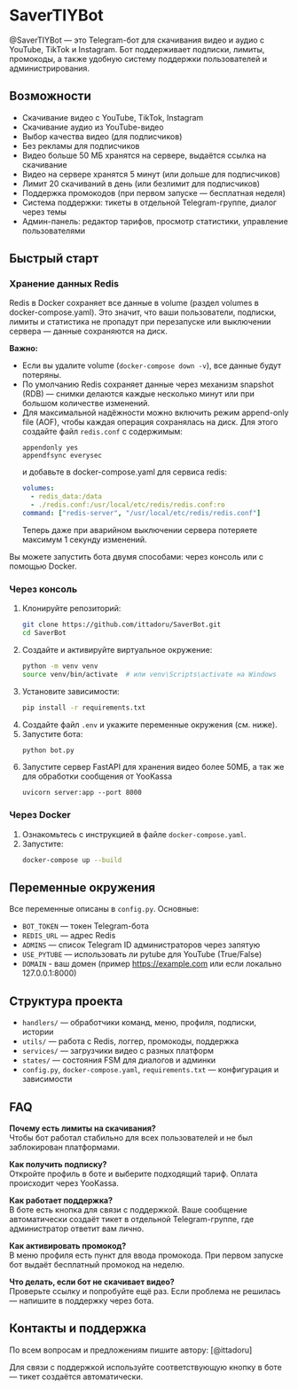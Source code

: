 # SaverTIYBot

@SaverTIYBot — это Telegram-бот для скачивания видео и аудио с YouTube, TikTok и Instagram. Бот поддерживает подписки, лимиты, промокоды, а также удобную систему поддержки пользователей и администрирования.

## Возможности

- Скачивание видео с YouTube, TikTok, Instagram
- Скачивание аудио из YouTube-видео
- Выбор качества видео (для подписчиков)
- Без рекламы для подписчиков
- Видео больше 50 МБ хранятся на сервере, выдаётся ссылка на скачивание
- Видео на сервере хранятся 5 минут (или дольше для подписчиков)
- Лимит 20 скачиваний в день (или безлимит для подписчиков)
- Поддержка промокодов (при первом запуске — бесплатная неделя)
- Система поддержки: тикеты в отдельной Telegram-группе, диалог через темы
- Админ-панель: редактор тарифов, просмотр статистики, управление пользователями

## Быстрый старт
### Хранение данных Redis

Redis в Docker сохраняет все данные в volume (раздел volumes в docker-compose.yaml). Это значит, что ваши пользователи, подписки, лимиты и статистика не пропадут при перезапуске или выключении сервера — данные сохраняются на диск.

**Важно:**
- Если вы удалите volume (`docker-compose down -v`), все данные будут потеряны.
- По умолчанию Redis сохраняет данные через механизм snapshot (RDB) — снимки делаются каждые несколько минут или при большом количестве изменений.
- Для максимальной надёжности можно включить режим append-only file (AOF), чтобы каждая операция сохранялась на диск. Для этого создайте файл `redis.conf` с содержимым:
  ```
  appendonly yes
  appendfsync everysec
  ```
  и добавьте в docker-compose.yaml для сервиса redis:
  ```yaml
  volumes:
    - redis_data:/data
    - ./redis.conf:/usr/local/etc/redis/redis.conf:ro
  command: ["redis-server", "/usr/local/etc/redis/redis.conf"]
  ```
  Теперь даже при аварийном выключении сервера потеряете максимум 1 секунду изменений.

Вы можете запустить бота двумя способами: через консоль или с помощью Docker.

### Через консоль
1. Клонируйте репозиторий:
   ```bash
   git clone https://github.com/ittadoru/SaverBot.git
   cd SaverBot
   ```
2. Создайте и активируйте виртуальное окружение:
   ```bash
   python -m venv venv
   source venv/bin/activate  # или venv\Scripts\activate на Windows
   ```
3. Установите зависимости:
   ```bash
   pip install -r requirements.txt
   ```
4. Создайте файл `.env` и укажите переменные окружения (см. ниже).
5. Запустите бота:
   ```bash
   python bot.py
   ```
6. Запустите сервер FastAPI для хранения видео более 50МБ, а так же для обработки сообщения от YooKassa
   ```
   uvicorn server:app --port 8000
   ```

### Через Docker
1. Ознакомьтесь с инструкцией в файле `docker-compose.yaml`.
2. Запустите:
   ```bash
   docker-compose up --build
   ```

## Переменные окружения

Все переменные описаны в `config.py`. Основные:

- `BOT_TOKEN` — токен Telegram-бота
- `REDIS_URL` — адрес Redis
- `ADMINS` — список Telegram ID администраторов через запятую
- `USE_PYTUBE` — использовать ли pytube для YouTube (True/False)
- `DOMAIN` - ваш домен (пример https://example.com или если локально 127.0.0.1:8000)

## Структура проекта

- `handlers/` — обработчики команд, меню, профиля, подписки, истории
- `utils/` — работа с Redis, логгер, промокоды, поддержка
- `services/` — загрузчики видео с разных платформ
- `states/` — состояния FSM для диалогов и админки
- `config.py`, `docker-compose.yaml`, `requirements.txt` — конфигурация и зависимости

## FAQ

**Почему есть лимиты на скачивания?**  
Чтобы бот работал стабильно для всех пользователей и не был заблокирован платформами.

**Как получить подписку?**  
Откройте профиль в боте и выберите подходящий тариф. Оплата происходит через YooKassa.

**Как работает поддержка?**  
В боте есть кнопка для связи с поддержкой. Ваше сообщение автоматически создаёт тикет в отдельной Telegram-группе, где администратор ответит вам лично.

**Как активировать промокод?**  
В меню профиля есть пункт для ввода промокода. При первом запуске бот выдаёт бесплатный промокод на неделю.

**Что делать, если бот не скачивает видео?**  
Проверьте ссылку и попробуйте ещё раз. Если проблема не решилась — напишите в поддержку через бота.

## Контакты и поддержка

По всем вопросам и предложениям пишите автору: [@ittadoru]

Для связи с поддержкой используйте соответствующую кнопку в боте — тикет создаётся автоматически.
